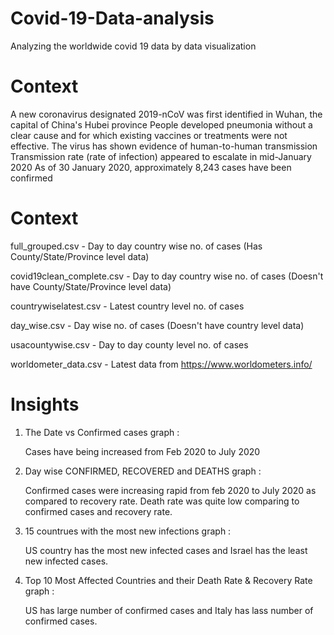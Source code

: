 # Covid-19-Data-analysis
Analyzing the worldwide covid 19 data by data visualization

# Context
A new coronavirus designated 2019-nCoV was first identified in Wuhan, the capital of China's Hubei province
People developed pneumonia without a clear cause and for which existing vaccines or treatments were not effective.
The virus has shown evidence of human-to-human transmission
Transmission rate (rate of infection) appeared to escalate in mid-January 2020
As of 30 January 2020, approximately 8,243 cases have been confirmed

# Context
full_grouped.csv - Day to day country wise no. of cases (Has County/State/Province level data)

covid19clean_complete.csv - Day to day country wise no. of cases (Doesn't have County/State/Province level data)

countrywiselatest.csv - Latest country level no. of cases

day_wise.csv - Day wise no. of cases (Doesn't have country level data)

usacountywise.csv - Day to day county level no. of cases

worldometer_data.csv - Latest data from https://www.worldometers.info/

# Insights

1. The Date vs Confirmed cases graph :

   Cases have being increased from Feb 2020 to July 2020

2. Day wise CONFIRMED, RECOVERED and DEATHS graph :

   Confirmed cases were increasing rapid from feb 2020 to July 2020 as compared to recovery rate. Death rate was quite low comparing to confirmed cases and recovery rate.

3. 15 countrues with the most new infections graph :

   US country has the most new infected cases and Israel has the least new infected cases.

4. Top 10 Most Affected Countries and their Death Rate & Recovery Rate graph :

   US has large number of confirmed cases and Italy has lass number of confirmed cases.



